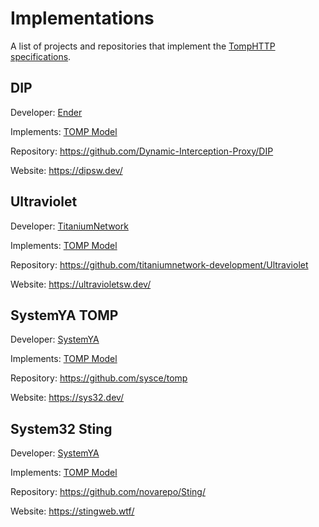 # Implementations
A list of projects and repositories that implement the [TompHTTP specifications](https://github.com/tomphttp/specifications).

## DIP

Developer: [Ender](https://github.com/EnderKingJ)

Implements: [TOMP Model](https://github.com/tomphttp/specifications/blob/master/ProxyModel.md)

Repository: https://github.com/Dynamic-Interception-Proxy/DIP

Website: https://dipsw.dev/

## Ultraviolet

Developer: [TitaniumNetwork](https://github.com/titaniumnetwork-development)

Implements: [TOMP Model](https://github.com/tomphttp/specifications/blob/master/ProxyModel.md)

Repository: https://github.com/titaniumnetwork-development/Ultraviolet

Website: https://ultravioletsw.dev/

## SystemYA TOMP

Developer: [SystemYA](https://github.com/sysce)

Implements: [TOMP Model](https://github.com/tomphttp/specifications/blob/master/ProxyModel.md)

Repository: https://github.com/sysce/tomp

Website: https://sys32.dev/

## System32 Sting

Developer: [SystemYA](https://github.com/System32-Dev)

Implements: [TOMP Model](https://github.com/tomphttp/specifications/blob/master/ProxyModel.md)

Repository: https://github.com/novarepo/Sting/

Website: https://stingweb.wtf/
